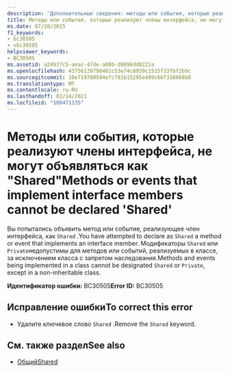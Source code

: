 ```yaml
---
description: 'Дополнительные сведения: методы или события, которые реализуют члены интерфейса, не могут объявляться как "Shared"'
title: Методы или события, которые реализуют члены интерфейса, не могут объявляться как "Shared"
ms.date: 07/20/2015
f1_keywords:
- bc30505
- vbc30505
helpviewer_keywords:
- BC30505
ms.assetid: a24937c5-aeac-47de-a08b-d8696dd8221a
ms.openlocfilehash: 43756139790401c53e74c8939c1515f33fbf2b9c
ms.sourcegitcommit: 10e719780594efc781b15295e499c66f316068b8
ms.translationtype: MT
ms.contentlocale: ru-RU
ms.lasthandoff: 02/14/2021
ms.locfileid: "100471335"
---
```

# <a name="methods-or-events-that-implement-interface-members-cannot-be-declared-shared"></a><span data-ttu-id="719ce-103">Методы или события, которые реализуют члены интерфейса, не могут объявляться как "Shared"</span><span class="sxs-lookup"><span data-stu-id="719ce-103">Methods or events that implement interface members cannot be declared 'Shared'</span></span>

<span data-ttu-id="719ce-104">Вы попытались объявить метод или событие, реализующее член интерфейса, как `Shared` .</span><span class="sxs-lookup"><span data-stu-id="719ce-104">You have attempted to declare as `Shared` a method or event that implements an interface member.</span></span> <span data-ttu-id="719ce-105">Модификаторы `Shared` или `Private`недопустимы для методов или событий, реализуемых в классе, за исключением класса с запретом наследования.</span><span class="sxs-lookup"><span data-stu-id="719ce-105">Methods and events being implemented in a class cannot be designated `Shared` or `Private`, except in a non-inheritable class.</span></span>  
  
 <span data-ttu-id="719ce-106">**Идентификатор ошибки:** BC30505</span><span class="sxs-lookup"><span data-stu-id="719ce-106">**Error ID:** BC30505</span></span>  
  
## <a name="to-correct-this-error"></a><span data-ttu-id="719ce-107">Исправление ошибки</span><span class="sxs-lookup"><span data-stu-id="719ce-107">To correct this error</span></span>  
  
- <span data-ttu-id="719ce-108">Удалите ключевое слово `Shared` .</span><span class="sxs-lookup"><span data-stu-id="719ce-108">Remove the `Shared` keyword.</span></span>  
  
## <a name="see-also"></a><span data-ttu-id="719ce-109">См. также раздел</span><span class="sxs-lookup"><span data-stu-id="719ce-109">See also</span></span>

- [<span data-ttu-id="719ce-110">Общий</span><span class="sxs-lookup"><span data-stu-id="719ce-110">Shared</span></span>](../language-reference/modifiers/shared.md)
